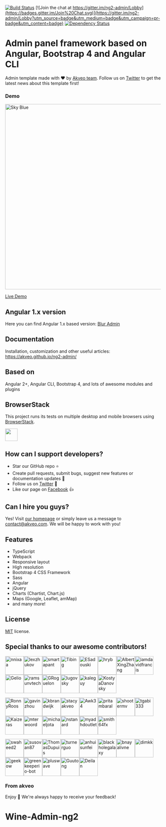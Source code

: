 [![Build Status](https://travis-ci.org/akveo/ng2-admin.svg?branch=master)](https://travis-ci.org/akveo/ng2-admin)
[![Join the chat at https://gitter.im/ng2-admin/Lobby](https://badges.gitter.im/Join%20Chat.svg)](https://gitter.im/ng2-admin/Lobby?utm_source=badge&utm_medium=badge&utm_campaign=pr-badge&utm_content=badge)
[![Dependency Status](https://david-dm.org/akveo/ng2-admin/status.svg)](https://david-dm.org/akveo/ng2-admin)

# Admin panel framework based on Angular, Bootstrap 4 and Angular CLI

Admin template made with :heart:  by [Akveo team](http://akveo.com/). Follow us on [Twitter](https://twitter.com/akveo_inc) to get the latest news about this template first!

### Demo

<a target="_blank" href="http://akveo.com/ng2-admin/"><img src="http://i.imgur.com/QK9AzHj.jpg" width="600" alt="Sky Blue"/></a>

<a target="_blank" href="http://akveo.com/ng2-admin/">Live Demo</a>

## Angular 1.x version
Here you can find Angular 1.x based version: [Blur Admin](http://akveo.github.io/blur-admin/)
 
## Documentation
Installation, customization and other useful articles: https://akveo.github.io/ng2-admin/

## Based on
Angular 2+, Angular CLI, Bootstrap 4, and lots of awesome modules and plugins

## BrowserStack
This project runs its tests on multiple desktop and mobile browsers using [BrowserStack](http://www.browserstack.com).

<img src="https://cloud.githubusercontent.com/assets/131406/22254249/534d889e-e254-11e6-8427-a759fb23b7bd.png" height="40" />

## How can I support developers?
- Star our GitHub repo :star:
- Create pull requests, submit bugs, suggest new features or documentation updates :wrench:
- Follow us on [Twitter](https://twitter.com/akveo_inc) :feet:
- Like our page on [Facebook](https://www.facebook.com/akveo/) :thumbsup:

## Can I hire you guys?
Yes!  Visit [our homepage](http://akveo.com/) or simply leave us a message to [contact@akveo.com](mailto:contact@akveo.com). We will be happy to work with you!

## Features
* TypeScript
* Webpack
* Responsive layout
* High resolution
* Bootstrap 4 CSS Framework
* Sass
* Angular
* jQuery
* Charts (Chartist, Chart.js)
* Maps (Google, Leaflet, amMap)
* and many more!

## License
[MIT](LICENSE.txt) license.

## Special thanks to our awesome contributors!

[<img alt="nnixaa" src="https://avatars0.githubusercontent.com/u/230527?v=3&s=60" width="60">](https://github.com/nnixaa)[<img alt="lexzhukov" src="https://avatars0.githubusercontent.com/u/12192373?v=3&s=60" width="60">](https://github.com/lexzhukov)[<img alt="smartapant" src="https://avatars3.githubusercontent.com/u/3674348?v=3&s=60" width="60">](https://github.com/smartapant)[<img alt="Tibing" src="https://avatars2.githubusercontent.com/u/17410089?v=3&s=60" width="60">](https://github.com/Tibing)[<img alt="ESadouski" src="https://avatars3.githubusercontent.com/u/9255839?v=3&s=60" width="60">](https://github.com/ESadouski)[<img alt="hryb" src="https://avatars3.githubusercontent.com/u/24896429?v=3&s=60" width="60">](https://github.com/hryb)[<img alt="AlbertXingZhang" src="https://avatars3.githubusercontent.com/u/12808025?v=3&s=60" width="60">](https://github.com/AlbertXingZhang)[<img alt="iamdavidfrancis" src="https://avatars2.githubusercontent.com/u/539365?v=3&s=60" width="60">](https://github.com/iamdavidfrancis)[<img alt="Gelio" src="https://avatars3.githubusercontent.com/u/889383?v=3&s=60" width="60">](https://github.com/Gelio)[<img alt="ramsunvtech" src="https://avatars1.githubusercontent.com/u/1652629?v=3&s=60" width="60">](https://github.com/ramsunvtech)[<img alt="GRoguelon" src="https://avatars2.githubusercontent.com/u/309354?v=3&s=60" width="60">](https://github.com/GRoguelon)[<img alt="lugovsky" src="https://avatars3.githubusercontent.com/u/2788046?v=3&s=60" width="60">](https://github.com/lugovsky)[<img alt="kaleguy" src="https://avatars3.githubusercontent.com/u/1402176?v=3&s=60" width="60">](https://github.com/kaleguy)[<img alt="KostyaDanovsky" src="https://avatars3.githubusercontent.com/u/773632?v=3&s=60" width="60">](https://github.com/KostyaDanovsky)

[<img alt="RonnyRoos" src="https://avatars2.githubusercontent.com/u/6583791?v=3&s=60" width="60">](https://github.com/RonnyRoos)[<img alt="gavinzhou" src="https://avatars2.githubusercontent.com/u/240780?v=3&s=60" width="60">](https://github.com/gavinzhou)[<img alt="kbrandwijk" src="https://avatars2.githubusercontent.com/u/852069?v=3&s=60" width="60">](https://github.com/kbrandwijk)[<img alt="stacyakveo" src="https://avatars2.githubusercontent.com/u/27723447?v=3&s=60" width="60">](https://github.com/stacyakveo)[<img alt="Awk34" src="https://avatars1.githubusercontent.com/u/5545474?v=3&s=60" width="60">](https://github.com/Awk34)[<img alt="pritambaral" src="https://avatars1.githubusercontent.com/u/1378718?v=3&s=60" width="60">](https://github.com/pritambaral)[<img alt="shootermv" src="https://avatars3.githubusercontent.com/u/1336862?v=3&s=60" width="60">](https://github.com/shootermv)[<img alt="tgabi333" src="https://avatars0.githubusercontent.com/u/187022?v=3&s=60" width="60">](https://github.com/tgabi333)[<img alt="Kaizeras" src="https://avatars0.githubusercontent.com/u/6340189?v=3&s=60" width="60">](https://github.com/Kaizeras)[<img alt="mterwoord" src="https://avatars1.githubusercontent.com/u/114143?v=3&s=60" width="60">](https://github.com/mterwoord)[<img alt="michaeljota" src="https://avatars3.githubusercontent.com/u/10507776?v=3&s=60" width="60">](https://github.com/michaeljota)[<img alt="nstanard" src="https://avatars2.githubusercontent.com/u/4204806?v=3&s=60" width="60">](https://github.com/nstanard)[<img alt="myadhdoutlet" src="https://avatars0.githubusercontent.com/u/18659465?v=3&s=60" width="60">](https://github.com/myadhdoutlet)[<img alt="smith64fx" src="https://avatars0.githubusercontent.com/u/3246782?v=3&s=60" width="60">](https://github.com/smith64fx)

[<img alt="swaheed2" src="https://avatars1.githubusercontent.com/u/8592912?v=3&s=60" width="60">](https://github.com/swaheed2)[<img alt="susovan87" src="https://avatars0.githubusercontent.com/u/1897814?v=3&s=60" width="60">](https://github.com/susovan87)[<img alt="ThomasDupuis" src="https://avatars2.githubusercontent.com/u/1278762?v=3&s=60" width="60">](https://github.com/ThomasDupuis)[<img alt="turnerguo" src="https://avatars3.githubusercontent.com/u/633880?v=3&s=60" width="60">](https://github.com/turnerguo)[<img alt="anhuisunfei" src="https://avatars0.githubusercontent.com/u/5771096?v=3&s=60" width="60">](https://github.com/anhuisunfei)[<img alt="blackholegalaxy" src="https://avatars3.githubusercontent.com/u/11064123?v=3&s=60" width="60">](https://github.com/blackholegalaxy)[<img alt="bnayalivne" src="https://avatars0.githubusercontent.com/u/20381085?v=3&s=60" width="60">](https://github.com/bnayalivne)[<img alt="dimkk" src="https://avatars0.githubusercontent.com/u/4674044?v=3&s=60" width="60">](https://github.com/dimkk)[<img alt="geekow" src="https://avatars2.githubusercontent.com/u/12011794?v=3&s=60" width="60">](https://github.com/geekow)[<img alt="greenkeeperio-bot" src="https://avatars2.githubusercontent.com/u/14790466?v=3&s=60" width="60">](https://github.com/greenkeeperio-bot)[<img alt="pluswave" src="https://avatars0.githubusercontent.com/u/5653443?v=3&s=60" width="60">](https://github.com/pluswave)[<img alt="Guutong" src="https://avatars3.githubusercontent.com/u/10181975?v=3&s=60" width="60">](https://github.com/Guutong)[<img alt="Deilan" src="https://avatars1.githubusercontent.com/u/4777512?v=3&s=60" width="60">](https://github.com/Deilan)

### From akveo

Enjoy :metal:
We're always happy to receive your feedback!
# Wine-Admin-ng2
